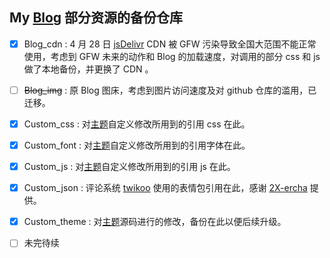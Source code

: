 ## My [Blog](https://blog.likeme.moe) 部分资源的备份仓库

- [x] Blog_cdn : 4 月 28 日 [jsDelivr](https://www.jsdelivr.com) CDN 被 GFW 污染导致全国大范围不能正常使用，考虑到 GFW 未来的动作和 Blog 的加载速度，对调用的部分 css 和 js 做了本地备份，并更换了 CDN 。

- [ ] ~~Blog_img~~ : 原 Blog 图床，考虑到图片访问速度及对 github 仓库的滥用，已迁移。

- [x] Custom_css : 对[主题](https://github.com/jerryc127/hexo-theme-butterfly)自定义修改所用到的引用 css 在此。

- [x] Custom_font : 对[主题](https://github.com/jerryc127/hexo-theme-butterfly)自定义修改所用到的引用字体在此。

- [x] Custom_js : 对[主题](https://github.com/jerryc127/hexo-theme-butterfly)自定义修改所用到的引用 js 在此。

- [x] Custom_json : 评论系统 [twikoo](https://github.com/imaegoo/twikoo) 使用的表情包引用在此，感谢 [2X-ercha](https://github.com/2X-ercha/Twikoo-Magic) 提供。

- [x] Custom_theme : 对[主题](https://github.com/jerryc127/hexo-theme-butterfly)源码进行的修改，备份在此以便后续升级。

- [ ] 未完待续
